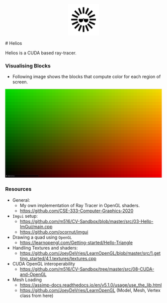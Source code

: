 <p align="center">   <img      width="100"     height="100"     src="https://github.com/aditya18007/Cuda-Raytracer/blob/main/assets/logo.svg"   > </p>
# Helios

Helios is a CUDA based ray-tracer.

### Visualising Blocks 

* Following image shows the blocks that compute color for each region of screen.

![](assets/images/visualising_blocks.png)

### Resources

* General:
  * My own implementation of Ray Tracer in OpenGL shaders.
  * https://github.com/CSE-333-Computer-Graphics-2020
* `Imgui` setup:
  * https://github.com/m516/CV-Sandbox/blob/master/src/03-Hello-ImGui/main.cpp
  * https://github.com/ocornut/imgui
* Drawing a quad using `OpenGL`
  * https://learnopengl.com/Getting-started/Hello-Triangle
* Handling Textures and shaders:
  * https://github.com/JoeyDeVries/LearnOpenGL/blob/master/src/1.getting_started/4.1.textures/textures.cpp 
* CUDA OpenGL interoperability
  * https://github.com/m516/CV-Sandbox/tree/master/src/08-CUDA-and-OpenGL
* Mesh Loading
  * https://assimp-docs.readthedocs.io/en/v5.1.0/usage/use_the_lib.html
  * https://github.com/JoeyDeVries/LearnOpenGL (Model, Mesh, Vertex class from here)